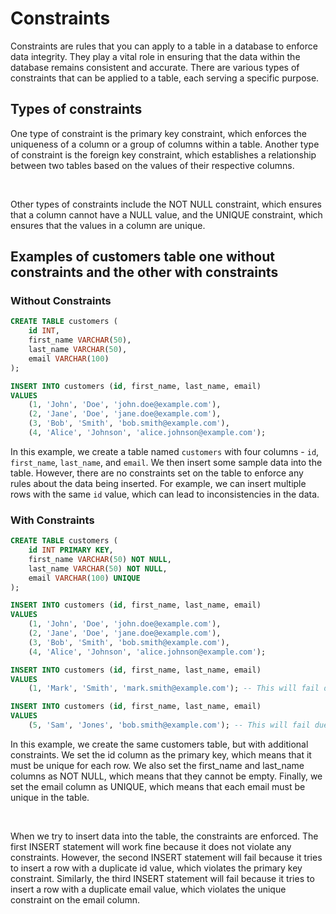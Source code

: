 # Constraints

Constraints are rules that you can apply to a table in a database to enforce data integrity. They play a vital role in ensuring that the data within the database remains consistent and accurate. There are various types of constraints that can be applied to a table, each serving a specific purpose.

## Types of constraints 

One type of constraint is the primary key constraint, which enforces the uniqueness of a column or a group of columns within a table. Another type of constraint is the foreign key constraint, which establishes a relationship between two tables based on the values of their respective columns.

<br />

Other types of constraints include the NOT NULL constraint, which ensures that a column cannot have a NULL value, and the UNIQUE constraint, which ensures that the values in a column are unique.

## Examples of customers table one without constraints and the other with constraints

### Without Constraints

```sql
CREATE TABLE customers (
    id INT,
    first_name VARCHAR(50),
    last_name VARCHAR(50),
    email VARCHAR(100)
);

INSERT INTO customers (id, first_name, last_name, email)
VALUES
    (1, 'John', 'Doe', 'john.doe@example.com'),
    (2, 'Jane', 'Doe', 'jane.doe@example.com'),
    (3, 'Bob', 'Smith', 'bob.smith@example.com'),
    (4, 'Alice', 'Johnson', 'alice.johnson@example.com');

```

In this example, we create a table named `customers` with four columns - `id`, `first_name`, `last_name`, and `email`. We then insert some sample data into the table. However, there are no constraints set on the table to enforce any rules about the data being inserted. For example, we can insert multiple rows with the same `id` value, which can lead to inconsistencies in the data.


### With Constraints

```sql
CREATE TABLE customers (
    id INT PRIMARY KEY,
    first_name VARCHAR(50) NOT NULL,
    last_name VARCHAR(50) NOT NULL,
    email VARCHAR(100) UNIQUE
);

INSERT INTO customers (id, first_name, last_name, email)
VALUES
    (1, 'John', 'Doe', 'john.doe@example.com'),
    (2, 'Jane', 'Doe', 'jane.doe@example.com'),
    (3, 'Bob', 'Smith', 'bob.smith@example.com'),
    (4, 'Alice', 'Johnson', 'alice.johnson@example.com');

INSERT INTO customers (id, first_name, last_name, email)
VALUES
    (1, 'Mark', 'Smith', 'mark.smith@example.com'); -- This will fail due to duplicate primary key constraint

INSERT INTO customers (id, first_name, last_name, email)
VALUES
    (5, 'Sam', 'Jones', 'bob.smith@example.com'); -- This will fail due to unique constraint on email column

```

In this example, we create the same customers table, but with additional constraints. We set the id column as the primary key, which means that it must be unique for each row. We also set the first_name and last_name columns as NOT NULL, which means that they cannot be empty. Finally, we set the email column as UNIQUE, which means that each email must be unique in the table.

<br />

When we try to insert data into the table, the constraints are enforced. The first INSERT statement will work fine because it does not violate any constraints. However, the second INSERT statement will fail because it tries to insert a row with a duplicate id value, which violates the primary key constraint. Similarly, the third INSERT statement will fail because it tries to insert a row with a duplicate email value, which violates the unique constraint on the email column.

